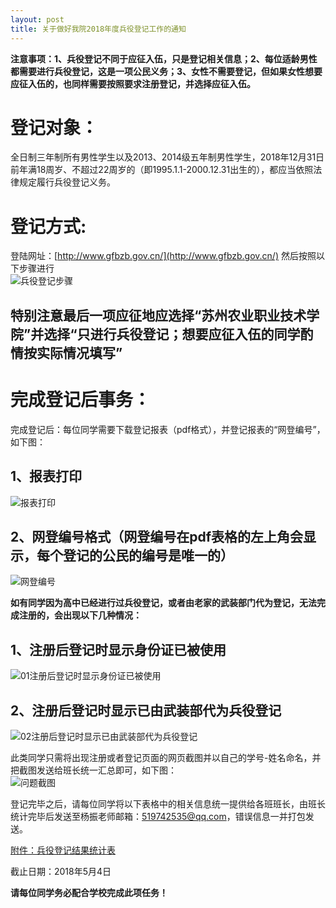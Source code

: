 ```yaml
---
layout: post
title: 关于做好我院2018年度兵役登记工作的通知
---
```


**注意事项：1、兵役登记不同于应征入伍，只是登记相关信息；2、每位适龄男性都需要进行兵役登记，这是一项公民义务；3、女性不需要登记，但如果女性想要应征入伍的，也同样需要按照要求注册登记，并选择应征入伍。**

<!--more-->

# 登记对象：    
全日制三年制所有男性学生以及2013、2014级五年制男性学生，2018年12月31日前年满18周岁、不超过22周岁的（即1995.1.1-2000.12.31出生的），都应当依照法律规定履行兵役登记义务。

# 登记方式:    
登陆网址：[http://www.gfbzb.gov.cn/](http://www.gfbzb.gov.cn/) 然后按照以下步骤进行    
![兵役登记步骤](https://raw.githubusercontent.com/zhenyangleo/zhenyangleo.github.io/master/post-image/20170505-%E5%85%B5%E5%BD%B9%E7%99%BB%E8%AE%B0%E6%B5%81%E7%A8%8B.png)

## 特别注意最后一项应征地应选择“苏州农业职业技术学院”并选择“**只进行兵役登记**；想要应征入伍的同学酌情按实际情况填写”

# 完成登记后事务：    
完成登记后：每位同学需要下载登记报表（pdf格式），并登记报表的“网登编号”，如下图：    
## 1、报表打印    
![报表打印](https://raw.githubusercontent.com/zhenyangleo/zhenyangleo.github.io/master/post-image/20180424-%E6%8A%A5%E8%A1%A8%E6%89%93%E5%8D%B0.png)    
## 2、网登编号格式（网登编号在pdf表格的左上角会显示，每个登记的公民的编号是唯一的）    
![网登编号](https://raw.githubusercontent.com/zhenyangleo/zhenyangleo.github.io/master/post-image/20180424-%E7%BD%91%E7%99%BB%E7%BC%96%E5%8F%B7.png)    


**如有同学因为高中已经进行过兵役登记，或者由老家的武装部门代为登记，无法完成注册的，会出现以下几种情况：**    

## 1、注册后登记时显示身份证已被使用    
![01注册后登记时显示身份证已被使用](https://raw.githubusercontent.com/zhenyangleo/zhenyangleo.github.io/master/post-image/20180424-01%E6%B3%A8%E5%86%8C%E5%90%8E%E7%99%BB%E8%AE%B0%E6%97%B6%E6%98%BE%E7%A4%BA%E8%BA%AB%E4%BB%BD%E8%AF%81%E5%B7%B2%E8%A2%AB%E4%BD%BF%E7%94%A8.png)    
## 2、注册后登记时显示已由武装部代为兵役登记    
![02注册后登记时显示已由武装部代为兵役登记](https://raw.githubusercontent.com/zhenyangleo/zhenyangleo.github.io/master/post-image/20180424-02%E6%B3%A8%E5%86%8C%E5%90%8E%E7%99%BB%E8%AE%B0%E6%97%B6%E6%98%BE%E7%A4%BA%E5%B7%B2%E7%94%B1%E6%AD%A6%E8%A3%85%E9%83%A8%E4%BB%A3%E4%B8%BA%E5%85%B5%E5%BD%B9%E7%99%BB%E8%AE%B0.png)    

此类同学只需将出现注册或者登记页面的网页截图并以自己的学号-姓名命名，并把截图发送给班长统一汇总即可，如下图：    
![问题截图](https://raw.githubusercontent.com/zhenyangleo/zhenyangleo.github.io/master/post-image/20180424-%E9%97%AE%E9%A2%98%E6%88%AA%E5%9B%BE.png)    

登记完毕之后，请每位同学将以下表格中的相关信息统一提供给各班班长，由班长统计完毕后发送至杨振老师邮箱：519742535@qq.com，错误信息一并打包发送。

[附件：兵役登记结果统计表](https://share.weiyun.com/55P635K)

截止日期：2018年5月4日

**请每位同学务必配合学校完成此项任务！**
